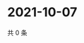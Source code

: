 # 2021-10-07

共 0 条

<!-- BEGIN WEIBO -->
<!-- 最后更新时间 Thu Oct 07 2021 22:13:27 GMT+0800 (China Standard Time) -->

<!-- END WEIBO -->
